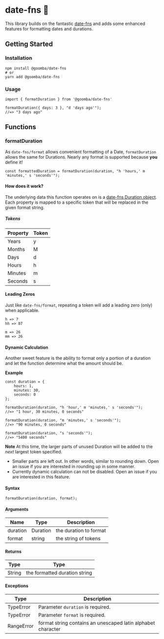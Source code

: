 # date-fns 📅

This library builds on the fantastic [date-fns](https://github.com/date-fns/date-fns) and adds some enhanced features for formatting dates and durations.

## Getting Started

### Installation

```
npm install @goomba/date-fns
# or
yarn add @goomba/date-fns
```

### Usage

```
import { formatDuration } from '@goomba/date-fns'

formatDuration({ days: 3 }, "d 'days ago'");
//=> "3 days ago"
```

## Functions

### formatDuration

As `date-fns/format` allows convenient formatting of a Date, `formatDuration` allows the same for Durations. Nearly any format is supported because **you** define it!

```
const formattedDuration = formatDuration(duration, "h 'hours,' m 'minutes,' s 'seconds'");
```

#### How does it work?

The underlying data this function operates on is a <a href="https://date-fns.org/v2.16.1/docs/Duration" target="_blank">date-fns Duration object</a>. Each property is mapped to a specific token that will be replaced in the given format string.

##### Tokens

| Property | Token |
| -------- | ----- |
| Years    | y     |
| Months   | M     |
| Days     | d     |
| Hours    | h     |
| Minutes  | m     |
| Seconds  | s     |

#### Leading Zeros

Just like `date-fns/format`, repeating a token will add a leading zero (only) when applicable.

```
h => 7
hh => 07

m => 26
mm => 26
```

#### Dynamic Calculation

Another sweet feature is the ability to format only a portion of a duration and let the function determine what the amount should be.

**Example**

```
const duration = {
	hours: 1,
	minutes: 30,
	seconds: 0
};

formatDuration(duration, "h 'hour,' m 'minutes,' s 'seconds'");
//=> "1 hour, 30 minutes, 0 seconds"

formatDuration(duration, "m 'minutes,' s 'seconds'");
//=> "90 minutes, 0 seconds"

formatDuration(duration, "s 'seconds'");
//=> "5400 seconds"
```

**Note**
At this time, the larger parts of unused Duration will be added to the _next_ largest token specified.

- Smaller parts are left out. In other words, similar to rounding down. Open an issue if you are interested in rounding up in some manner.
- Currently dynamic calculation can not be disabled. Open an issue if you are interested in this feature.

#### Syntax

```
formatDuration(duration, format);
```

#### Arguments

| Name     | Type     | Description            |
| -------- | -------- | ---------------------- |
| duration | Duration | the duration to format |
| format   | string   | the string of tokens   |

#### Returns

| Type   | Type                          |
| ------ | ----------------------------- |
| String | the formatted duration string |

#### Exceptions

| Type       | Description                                                  |
| ---------- | ------------------------------------------------------------ |
| TypeError  | Parameter `duration` is required.                            |
| TypeError  | Parameter `format` is required.                              |
| RangeError | format string contains an unescaped latin alphabet character |
